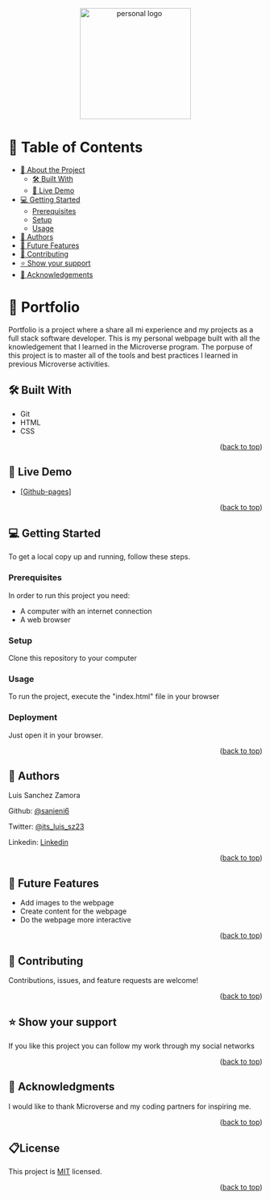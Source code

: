 <a name="readme-top"></a>



<div align="center">
 <a href="https://imgbox.com/ftUpMLFI" target="_blank"><img src="https://images2.imgbox.com/fd/29/ftUpMLFI_o.png" alt="personal logo"/ width="220"  height="auto"></a>
  <br/>
 </div>

# 📗 Table of Contents

- [📖 About the Project](#about-project)
  - [🛠 Built With](#built-with)
  - [🚀 Live Demo](#live-demo)
- [💻 Getting Started](#getting-started)
  - [Prerequisites](#prerequisites)
  - [Setup](#setup)
  - [Usage](#usage)
- [👥 Authors](#authors)
- [🔭 Future Features](#future-features)
- [🤝 Contributing](#contributing)
- [⭐️ Show your support](#support)
- [🙏 Acknowledgements](#acknowledgements)


# 📖 Portfolio <a name="about-project"></a>

Portfolio is a project where a share all mi experience and my projects as a full stack software developer.
This is my personal webpage built with all the knowledgement that I learned in the Microverse program.
The porpuse of this project is to master all of the tools and best practices I learned in previous Microverse activities. 

## 🛠 Built With <a name="built-with"></a>
+ Git
+ HTML
+ CSS

<p align="right">(<a href="#readme-top">back to top</a>)</p>

## 🚀 Live Demo <a name="live-demo"></a>


- [[Github-pages]](https://sanieni6.github.io/)

<p align="right">(<a href="#readme-top">back to top</a>)</p>

## 💻 Getting Started <a name="getting-started"></a>

To get a local copy up and running, follow these steps.
### Prerequisites
In order to run this project you need:
+ A computer with an internet connection
+ A web browser

### Setup
Clone this repository to your computer

### Usage
To run the project, execute the "index.html" file in your browser

### Deployment

Just open it in your browser.
<p align="right">(<a href="#readme-top">back to top</a>)</p>

## 👥 Authors <a name="authors"></a>

Luis Sanchez Zamora


Github: [@sanieni6](https://github.com/sanieni6/)

Twitter: [@its_luis_sz23](https://twitter.com/its_luis_sz23)

Linkedin: [Linkedin](https://www.linkedin.com/in/luissanchezz3/)

<p align="right">(<a href="#readme-top">back to top</a>)</p>


## 🔭 Future Features <a name="future-features"></a>

+ Add images to the webpage
+ Create content for the webpage
+ Do the webpage more interactive

<p align="right">(<a href="#readme-top">back to top</a>)</p>


## 🤝 Contributing <a name="contributing"></a>

Contributions, issues, and feature requests are welcome!

<p align="right">(<a href="#readme-top">back to top</a>)</p>


## ⭐️ Show your support <a name="support"></a>

If you like this project you can follow my work through my social networks

<p align="right">(<a href="#readme-top">back to top</a>)</p>

## 🙏 Acknowledgments <a name="acknowledgements"></a>

I would like to thank Microverse and my coding partners for inspiring me.

<p align="right">(<a href="#readme-top">back to top</a>)</p>

## 📋License <a name="license"></a>
This project is [MIT](LICENSE.md) licensed.
<p align="right">(<a href="#readme-top">back to top</a>)</p>
